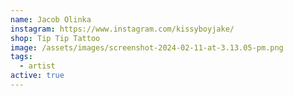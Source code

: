 ```yaml
---
name: Jacob Olinka
instagram: https://www.instagram.com/kissyboyjake/
shop: Tip Tip Tattoo
image: /assets/images/screenshot-2024-02-11-at-3.13.05-pm.png
tags:
  - artist
active: true
---
```

